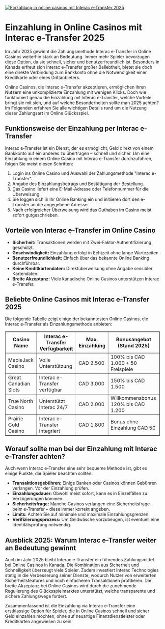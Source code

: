 [![Einzahlung in online casinos mit Interac e-Transfer 2025](https://123-caf.pages.dev/gitsignup.png)](https://vrmoo.ru/Bt82HjjY)

<h1>Einzahlung in Online Casinos mit Interac e-Transfer 2025</h1>  <p>Im Jahr 2025 gewinnt die Zahlungsmethode Interac e-Transfer in Online Casinos weiterhin stark an Bedeutung. Immer mehr Spieler bevorzugen diese Option, da sie schnell, sicher und benutzerfreundlich ist. Besonders in Kanada erfreut sich Interac e-Transfer großer Beliebtheit, bietet sie doch eine direkte Verbindung zum Bankkonto ohne die Notwendigkeit einer Kreditkarte oder eines Drittanbieters.</p>  <p>Online Casinos, die Interac e-Transfer akzeptieren, ermöglichen ihren Nutzern eine unkomplizierte Einzahlung mit wenigen Klicks. Doch wie funktioniert genau die Einzahlung mit Interac e-Transfer, welche Vorteile bringt sie mit sich, und auf welche Besonderheiten sollte man 2025 achten? Im Folgenden erfahren Sie alle wichtigen Details rund um die Nutzung dieser Zahlungsart im Online Glücksspiel.</p>  <h2>Funktionsweise der Einzahlung per Interac e-Transfer</h2> <p>Interac e-Transfer ist ein Dienst, der es ermöglicht, Geld direkt von einem Bankkonto auf ein anderes zu übertragen – schnell und sicher. Um eine Einzahlung in einem Online Casino mit Interac e-Transfer durchzuführen, folgen Sie meist diesen Schritten:</p> <ol>   <li>Login ins Online Casino und Auswahl der Zahlungsmethode "Interac e-Transfer".</li>   <li>Angabe des Einzahlungsbetrags und Bestätigung der Bestellung.</li>   <li>Das Casino liefert eine E-Mail-Adresse oder Telefonnummer für die Überweisung.</li>   <li>Sie loggen sich in Ihr Online Banking ein und initiieren dort den e-Transfer an die angegebene Adresse.</li>   <li>Nach erfolgreicher Überweisung wird das Guthaben im Casino meist sofort gutgeschrieben.</li> </ol>  <h2>Vorteile von Interac e-Transfer im Online Casino</h2> <ul>   <li><strong>Sicherheit:</strong> Transaktionen werden mit Zwei-Faktor-Authentifizierung geschützt.</li>   <li><strong>Geschwindigkeit:</strong> Einzahlung erfolgt in Echtzeit ohne lange Wartezeiten.</li>   <li><strong>Benutzerfreundlichkeit:</strong> Einfach über das bekannte Online Banking durchführbar.</li>   <li><strong>Keine Kreditkartendaten:</strong> Direktüberweisung ohne Angabe sensibler Kartendaten.</li>   <li><strong>Breite Akzeptanz:</strong> Viele kanadische Online Casinos unterstützen Interac e-Transfer.</li> </ul>  <h2>Beliebte Online Casinos mit Interac e-Transfer 2025</h2> <p>Die folgende Tabelle zeigt einige der bekanntesten Online Casinos, die Interac e-Transfer als Einzahlungsmethode anbieten:</p>  <table border="1" cellpadding="5" cellspacing="0">   <thead>     <tr>       <th>Casino Name</th>       <th>Interac e-Transfer Verfügbarkeit</th>       <th>Max. Einzahlung</th>       <th>Bonusangebot (Stand 2025)</th>     </tr>   </thead>   <tbody>     <tr>       <td>MapleJack Casino</td>       <td>Volle Unterstützung</td>       <td>CAD 2.500</td>       <td>100% bis CAD 1.000 + 50 Freispiele</td>     </tr>     <tr>       <td>Great Canadian Slots</td>       <td>Interac e-Transfer verfügbar</td>       <td>CAD 3.000</td>       <td>150% bis CAD 1.500</td>     </tr>     <tr>       <td>True North Casino</td>       <td>Unterstützt Interac 24/7</td>       <td>CAD 2.000</td>       <td>Willkommensbonus 120% bis CAD 1.200</td>     </tr>     <tr>       <td>Prairie Gold Casino</td>       <td>Interac e-Transfer integriert</td>       <td>CAD 1.800</td>       <td>Bonus ohne Einzahlung CAD 50</td>     </tr>   </tbody> </table>  <h2>Worauf sollte man bei der Einzahlung mit Interac e-Transfer achten?</h2> <p>Auch wenn Interac e-Transfer eine sehr bequeme Methode ist, gibt es einige Punkte, die Spieler beachten sollten:</p> <ul>   <li><strong>Transaktionsgebühren:</strong> Einige Banken oder Casinos können Gebühren verlangen. Vor der Einzahlung prüfen.</li>   <li><strong>Einzahlungsdauer:</strong> Obwohl meist sofort, kann es in Einzelfällen zu Verzögerungen kommen.</li>   <li><strong>Sicherheitsfrage:</strong> Manche Casinos verlangen eine Sicherheitsfrage beim e-Transfer – diese immer korrekt angeben.</li>   <li><strong>Limits:</strong> Achten Sie auf minimale und maximale Einzahlungsgrenzen.</li>   <li><strong>Verifizierungsprozess:</strong> Um Geldwäsche vorzubeugen, ist eventuell eine Identitätsprüfung notwendig.</li> </ul>  <h2>Ausblick 2025: Warum Interac e-Transfer weiter an Bedeutung gewinnt</h2> <p>Auch im Jahr 2025 bleibt Interac e-Transfer ein führendes Zahlungsmittel bei Online Casinos in Kanada. Die Kombination aus Sicherheit und Schnelligkeit überzeugt viele Spieler. Zudem investiert Interac Technologies stetig in die Verbesserung seiner Dienste, wodurch Nutzer von erweiterten Sicherheitsfeatures und noch einfacheren Transaktionen profitieren. Die breite Akzeptanz bei Online Casinos wird durch die zunehmende Regulierung des Glücksspielmarktes unterstützt, welche transparente und sichere Zahlungswege fordert.</p>  <p>Zusammenfassend ist die Einzahlung via Interac e-Transfer eine erstklassige Option für Spieler, die in Online Casinos schnell und sicher Geld einzahlen möchten, ohne auf neuartige Finanzdienstleister oder Kreditkarten angewiesen zu sein.</p>